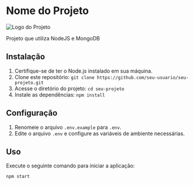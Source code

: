 # Nome do Projeto

![Logo do Projeto](logo.png)

Projeto que utiliza NodeJS e MongoDB

## Instalação

1. Certifique-se de ter o Node.js instalado em sua máquina.
2. Clone este repositório: `git clone https://github.com/seu-usuario/seu-projeto.git`
3. Acesse o diretório do projeto: `cd seu-projeto`
4. Instale as dependências: `npm install`

## Configuração

1. Renomeie o arquivo `.env.example` para `.env`.
2. Edite o arquivo `.env` e configure as variáveis de ambiente necessárias.

## Uso

Execute o seguinte comando para iniciar a aplicação:

```shell
npm start